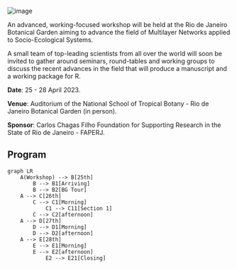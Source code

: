 ![image](https://cloud.jbrj.gov.br/apps/files_sharing/publicpreview/7xxMxJSAPx9LE4X?x=1320&y=369&a=true&file=multiNet2.png&scalingup=0)

An advanced, working-focused workshop will be held at the Rio de Janeiro Botanical Garden aiming to advance the field of Multilayer Networks applied to Socio-Ecological Systems.

A small team of top-leading scientists from all over the world will soon be invited to gather around seminars, round-tables and working groups to discuss the recent advances in the field that will produce a manuscript and a working package for R.

__Date__: 25 - 28 April 2023.

__Venue__: Auditorium of the National School of Tropical Botany - Rio de Janeiro Botanical Garden (in person).

__Sponsor__: Carlos Chagas Filho Foundation for Supporting Research in the State of Rio de Janeiro - FAPERJ.

## Program

```mermaid
graph LR
    A(Workshop) --> B[25th]
        B --> B1[Arriving]
        B --> B2[BG Tour]
    A --> C[26th]
        C --> C1[Morning]
            C1 --> C11[Section 1]
        C --> C2[afternoon]
    A --> D[27th]
        D --> D1[Morning]
        D --> D2[afternoon]
    A --> E[28th]
        E --> E1[Morning]
        E --> E2[afternoon] 
            E2 --> E21[Closing]  
  ```
